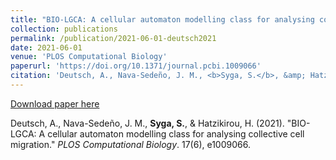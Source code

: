 ```yaml
---
title: "BIO-LGCA: A cellular automaton modelling class for analysing collective cell migration"
collection: publications
permalink: /publication/2021-06-01-deutsch2021
date: 2021-06-01
venue: 'PLOS Computational Biology'
paperurl: 'https://doi.org/10.1371/journal.pcbi.1009066'
citation: 'Deutsch, A., Nava-Sedeño, J. M., <b>Syga, S.</b>, &amp; Hatzikirou, H. (2021). &quot;BIO-LGCA: A cellular automaton modelling class for analysing collective cell migration.&quot; <i>PLOS Computational Biology</i>. 17(6), e1009066.'
---
```


<a href='https://doi.org/10.1371/journal.pcbi.1009066'>Download paper here</a>

Deutsch, A., Nava-Sedeño, J. M., <b>Syga, S.</b>, & Hatzikirou, H. (2021). "BIO-LGCA: A cellular automaton modelling class for analysing collective cell migration." <i>PLOS Computational Biology</i>. 17(6), e1009066.